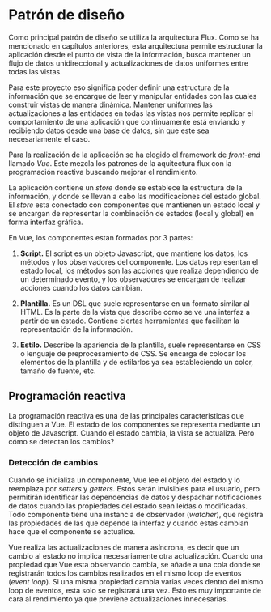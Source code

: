 # Patrón de diseño

Como principal patrón de diseño se utiliza la arquitectura Flux. Como se ha mencionado en capítulos anteriores, esta arquitectura permite estructurar la aplicación desde el punto de vista de la información, busca mantener un flujo de datos unidireccional y actualizaciones de datos uniformes entre todas las vistas.

Para este proyecto eso significa poder definir una estructura de la información que se encargue de leer y manipular entidades con las cuales construir vistas de manera dinámica. Mantener uniformes las actualizaciones a las entidades en todas las vistas nos permite replicar el comportamiento de una aplicación que continuamente está enviando y recibiendo datos desde una base de datos, sin que este sea necesariamente el caso.

Para la realización de la aplicación se ha elegido el framework de _front-end_ llamado _Vue_. Este mezcla los patrones de la aquitectura flux con la programación reactiva buscando mejorar el rendimiento.

La aplicación contiene un _store_ donde se establece la estructura de la información, y donde se llevan a cabo las modificaciones del estado global. El _store_ esta conectado con componentes que mantienen un estado local y se encargan de representar la combinación de estados (local y global) en forma interfaz gráfica.

En Vue, los componentes estan formados por 3 partes:
1. **Script.** El script es un objeto Javascript, que mantiene los datos, los métodos y los observadores del componente. Los datos representan el estado local, los métodos son las acciones que realiza dependiendo de un determinado evento, y los observadores se encargan de realizar acciones cuando los datos cambian.

2. **Plantilla.** Es un DSL que suele representarse en un formato similar al HTML. Es la parte de la vista que describe como se ve una interfaz a partir de un estado. Contiene ciertas herramientas que facilitan la representación de la información.

3. **Estilo.** Describe la apariencia de la plantilla, suele representarse en CSS o lenguaje de preprocesamiento de CSS. Se encarga de colocar los elementos de la plantilla y de estilarlos ya sea estableciendo un color, tamaño de fuente, etc.

## Programación reactiva
La programación reactiva es una de las principales caracteristicas que distinguen a Vue. El estado de los componentes se representa mediante un objeto de Javascript. Cuando el estado cambia, la vista se actualiza. Pero cómo se detectan los cambios?

### Detección de cambios
Cuando se inicializa un componente, Vue lee el objeto del estado y lo reemplaza por _setters_ y _getters_. Estos serán invisibles para el usuario, pero permitirán identificar las dependencias de datos y despachar notificaciones de datos cuando las propiedades del estado sean leídas o modificadas.
Todo componente tiene una instancia de observador (_watcher_), que registra las propiedades de las que depende la interfaz y cuando estas cambian hace que el componente se actualice.

Vue realiza las actualizaciones de manera asíncrona, es decir que un cambio al estado no implica necesariamente otra actualización. Cuando una propiedad que Vue esta observando cambia, se añade a una cola donde se registrarán todos los cambios realizados en el mismo loop de eventos (_event loop_). Si una misma propiedad cambia varias veces dentro del mismo loop de eventos, esta solo se registrará una vez. Esto es muy importante de cara al rendimiento ya que previene actualizaciones innecesarias.